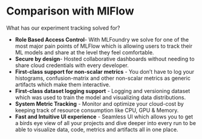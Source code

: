 # Comparison with MlFlow
What has our experiment tracking solved for?

* **Role Based Access Control**- With MLFoundry we solve for one of the most major pain points of MLFlow which is allowing users to track their ML models and share at the level they feel comfortable. 
* **Secure by design**- Hosted collaborative dashboards without needing to share cloud credentials with every developer. 
* **First-class support for non-scalar metrics** - You don’t have to log your histograms, confusion-matrix and other non-scalar metrics as generic artifacts which make them interactive. 
* **First-class dataset logging support** - Logging and versioning dataset which was used to train the model and visualizing data distributions. 
* **System Metric Tracking** - Monitor and optimize your cloud-cost by keeping track of resource consumption like CPU, GPU & Memory. 
* **Fast and Intuitive UI experience** - Seamless UI which allows you to get a birds eye view of all your projects and dive deeper into every run to be able to visualize data, code, metrics and artifacts all in one place. 
